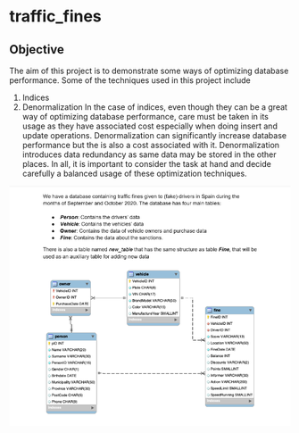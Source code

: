 # traffic_fines
## Objective
The aim of this project is to demonstrate some ways of optimizing database performance. Some of the techniques used in this project include
1. Indices
2. Denormalization
In the case of indices, even though they can be a great way of optimizing database performance, care must be taken in its usage as they have associated cost especially when doing insert and update operations.
Denormalization can significantly increase database performance but the is also a cost associated with it. Denormalization introduces data redundancy as same data may be stored in the other places.
In all, it is important to consider the task at hand and decide carefully a balanced usage of these optimization techniques.

![Project Description Image](https://github.com/devKOfori/traffic_fines/blob/master/Traffic%20Fines%20Project/project_decription.png)
